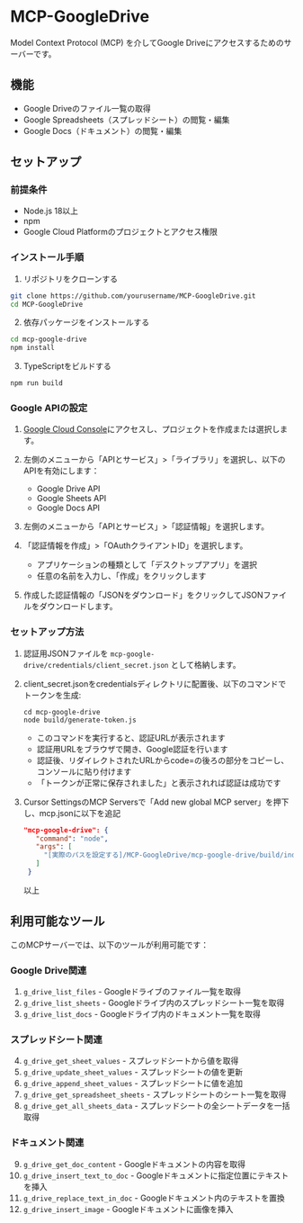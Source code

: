 # MCP-GoogleDrive

Model Context Protocol (MCP) を介してGoogle Driveにアクセスするためのサーバーです。

## 機能

- Google Driveのファイル一覧の取得
- Google Spreadsheets（スプレッドシート）の閲覧・編集
- Google Docs（ドキュメント）の閲覧・編集

## セットアップ

### 前提条件

- Node.js 18以上
- npm
- Google Cloud Platformのプロジェクトとアクセス権限

### インストール手順

1. リポジトリをクローンする

```bash
git clone https://github.com/yourusername/MCP-GoogleDrive.git
cd MCP-GoogleDrive
```

2. 依存パッケージをインストールする

```bash
cd mcp-google-drive
npm install
```

3. TypeScriptをビルドする

```bash
npm run build
```

### Google APIの設定

1. [Google Cloud Console](https://console.cloud.google.com/)にアクセスし、プロジェクトを作成または選択します。

2. 左側のメニューから「APIとサービス」>「ライブラリ」を選択し、以下のAPIを有効にします：
   - Google Drive API
   - Google Sheets API
   - Google Docs API

3. 左側のメニューから「APIとサービス」>「認証情報」を選択します。

4. 「認証情報を作成」>「OAuthクライアントID」を選択します。
   - アプリケーションの種類として「デスクトップアプリ」を選択
   - 任意の名前を入力し、「作成」をクリックします

5. 作成した認証情報の「JSONをダウンロード」をクリックしてJSONファイルをダウンロードします。

### セットアップ方法

1. 認証用JSONファイルを `mcp-google-drive/credentials/client_secret.json` として格納します。

2. client_secret.jsonをcredentialsディレクトリに配置後、以下のコマンドでトークンを生成:
   ```
   cd mcp-google-drive
   node build/generate-token.js
   ```
   - このコマンドを実行すると、認証URLが表示されます
   - 認証用URLをブラウザで開き、Google認証を行います
   - 認証後、リダイレクトされたURLからcode=の後ろの部分をコピーし、コンソールに貼り付けます
   - 「トークンが正常に保存されました」と表示されれば認証は成功です

3. Cursor SettingsのMCP Serversで「Add new global MCP server」を押下し、mcp.jsonに以下を追記
   ```json
   "mcp-google-drive": {
      "command": "node",
      "args": [
        "[実際のパスを設定する]/MCP-GoogleDrive/mcp-google-drive/build/index.js"
      ]
    }
   ```
   以上

## 利用可能なツール

このMCPサーバーでは、以下のツールが利用可能です：

### Google Drive関連

1. `g_drive_list_files` - Googleドライブのファイル一覧を取得
2. `g_drive_list_sheets` - Googleドライブ内のスプレッドシート一覧を取得
3. `g_drive_list_docs` - Googleドライブ内のドキュメント一覧を取得

### スプレッドシート関連

4. `g_drive_get_sheet_values` - スプレッドシートから値を取得
5. `g_drive_update_sheet_values` - スプレッドシートの値を更新
6. `g_drive_append_sheet_values` - スプレッドシートに値を追加
7. `g_drive_get_spreadsheet_sheets` - スプレッドシートのシート一覧を取得
8. `g_drive_get_all_sheets_data` - スプレッドシートの全シートデータを一括取得

### ドキュメント関連

9. `g_drive_get_doc_content` - Googleドキュメントの内容を取得
10. `g_drive_insert_text_to_doc` - Googleドキュメントに指定位置にテキストを挿入
11. `g_drive_replace_text_in_doc` - Googleドキュメント内のテキストを置換
12. `g_drive_insert_image` - Googleドキュメントに画像を挿入


